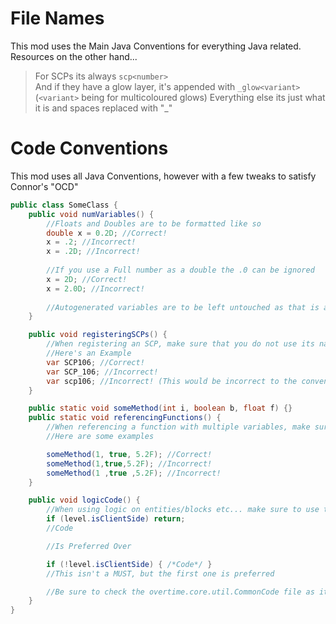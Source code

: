 # File Names
This mod uses the Main Java Conventions for everything Java related. Resources on the other hand...
> For SCPs its always `scp<number>` <br>
> And if they have a glow layer, it's appended with `_glow<variant>` (`<variant>` being for multicoloured glows)
> Everything else its just what it is and spaces replaced with "_"

# Code Conventions
This mod uses all Java Conventions, however with a few tweaks to satisfy Connor's "OCD"

```java
public class SomeClass {
    public void numVariables() {
        //Floats and Doubles are to be formatted like so
        double x = 0.2D; //Correct!
        x = .2; //Incorrect!
        x = .2D; //Incorrect!
        
        //If you use a Full number as a double the .0 can be ignored
        x = 2D; //Correct!
        x = 2.0D; //Incorrect!
        
        //Autogenerated variables are to be left untouched as that is an exception
    }

    public void registeringSCPs() {
        //When registering an SCP, make sure that you do not use its name or put a _ after SCP
        //Here's an Example
        var SCP106; //Correct!
        var SCP_106; //Incorrect!
        var scp106; //Incorrect! (This would be incorrect to the convention since all the registration vars are final)
    }

    public static void someMethod(int i, boolean b, float f) {}
    public static void referencingFunctions() {
        //When referencing a function with multiple variables, make sure to have each variable one space away from the ,
        //Here are some examples

        someMethod(1, true, 5.2F); //Correct!
        someMethod(1,true,5.2F); //Incorrect!
        someMethod(1 ,true ,5.2F); //Incorrect!
    }

    public void logicCode() {
        //When using logic on entities/blocks etc... make sure to use these
        if (level.isClientSide) return;
        //Code

        //Is Preferred Over

        if (!level.isClientSide) { /*Code*/ }
        //This isn't a MUST, but the first one is preferred

        //Be sure to check the overtime.core.util.CommonCode file as it contains a few useful functions used throughout commonly throughout the mod
    }
}
```